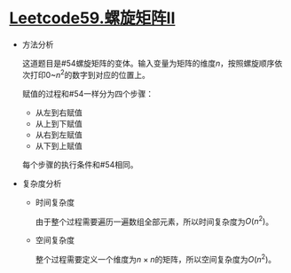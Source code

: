 # [Leetcode59.螺旋矩阵II](<https://leetcode-cn.com/problems/spiral-matrix-ii/>)

- 方法分析

  这道题目是#54螺旋矩阵的变体。输入变量为矩阵的维度$n$，按照螺旋顺序依次打印0~$n^2$的数字到对应的位置上。

  赋值的过程和#54一样分为四个步骤：

  - 从左到右赋值
  - 从上到下赋值
  - 从右到左赋值
  - 从下到上赋值

  每个步骤的执行条件和#54相同。

- 复杂度分析

  - 时间复杂度

    由于整个过程需要遍历一遍数组全部元素，所以时间复杂度为$O(n^2)$。

  - 空间复杂度

    整个过程需要定义一个维度为$n\times n$的矩阵，所以空间复杂度为$O(n^2)$。
